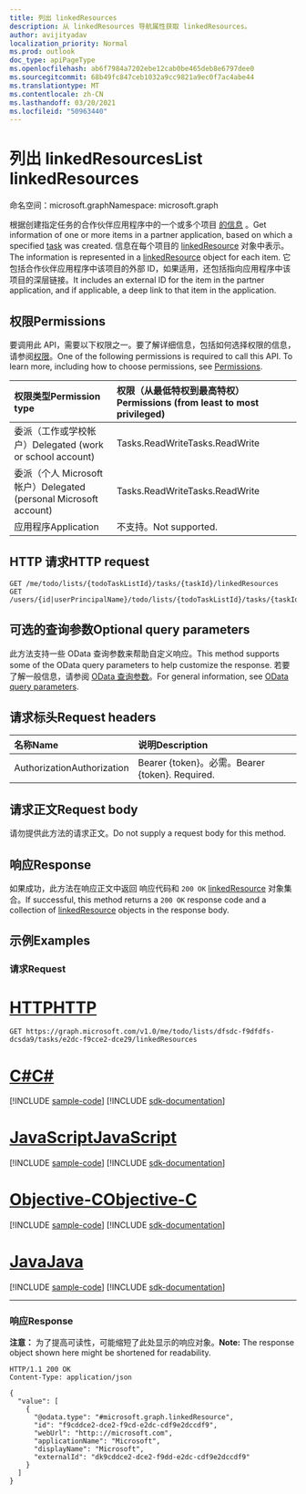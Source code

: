 ```yaml
---
title: 列出 linkedResources
description: 从 linkedResources 导航属性获取 linkedResources。
author: avijityadav
localization_priority: Normal
ms.prod: outlook
doc_type: apiPageType
ms.openlocfilehash: ab6f7984a7202ebe12cab0be465deb8e6797dee0
ms.sourcegitcommit: 68b49fc847ceb1032a9cc9821a9ec0f7ac4abe44
ms.translationtype: MT
ms.contentlocale: zh-CN
ms.lasthandoff: 03/20/2021
ms.locfileid: "50963440"
---
```

# <a name="list-linkedresources"></a><span data-ttu-id="4413a-103">列出 linkedResources</span><span class="sxs-lookup"><span data-stu-id="4413a-103">List linkedResources</span></span>
<span data-ttu-id="4413a-104">命名空间：microsoft.graph</span><span class="sxs-lookup"><span data-stu-id="4413a-104">Namespace: microsoft.graph</span></span>

<span data-ttu-id="4413a-105">根据创建指定任务的合作伙伴应用程序中的一个或多个项目 [的信息](../resources/todotask.md) 。</span><span class="sxs-lookup"><span data-stu-id="4413a-105">Get information of one or more items in a partner application, based on which a specified [task](../resources/todotask.md) was created.</span></span> <span data-ttu-id="4413a-106">信息在每个项目的 [linkedResource](../resources/linkedresource.md) 对象中表示。</span><span class="sxs-lookup"><span data-stu-id="4413a-106">The information is represented in a [linkedResource](../resources/linkedresource.md) object for each item.</span></span> <span data-ttu-id="4413a-107">它包括合作伙伴应用程序中该项目的外部 ID，如果适用，还包括指向应用程序中该项目的深层链接。</span><span class="sxs-lookup"><span data-stu-id="4413a-107">It includes an external ID for the item in the partner application, and if applicable, a deep link to that item in the application.</span></span>

## <a name="permissions"></a><span data-ttu-id="4413a-108">权限</span><span class="sxs-lookup"><span data-stu-id="4413a-108">Permissions</span></span>
<span data-ttu-id="4413a-p102">要调用此 API，需要以下权限之一。要了解详细信息，包括如何选择权限的信息，请参阅[权限](/graph/permissions-reference)。</span><span class="sxs-lookup"><span data-stu-id="4413a-p102">One of the following permissions is required to call this API. To learn more, including how to choose permissions, see [Permissions](/graph/permissions-reference).</span></span>

|<span data-ttu-id="4413a-111">权限类型</span><span class="sxs-lookup"><span data-stu-id="4413a-111">Permission type</span></span>|<span data-ttu-id="4413a-112">权限（从最低特权到最高特权）</span><span class="sxs-lookup"><span data-stu-id="4413a-112">Permissions (from least to most privileged)</span></span>|
|:---|:---|
|<span data-ttu-id="4413a-113">委派（工作或学校帐户）</span><span class="sxs-lookup"><span data-stu-id="4413a-113">Delegated (work or school account)</span></span>|<span data-ttu-id="4413a-114">Tasks.ReadWrite</span><span class="sxs-lookup"><span data-stu-id="4413a-114">Tasks.ReadWrite</span></span>|
|<span data-ttu-id="4413a-115">委派（个人 Microsoft 帐户）</span><span class="sxs-lookup"><span data-stu-id="4413a-115">Delegated (personal Microsoft account)</span></span>|<span data-ttu-id="4413a-116">Tasks.ReadWrite</span><span class="sxs-lookup"><span data-stu-id="4413a-116">Tasks.ReadWrite</span></span>|
|<span data-ttu-id="4413a-117">应用程序</span><span class="sxs-lookup"><span data-stu-id="4413a-117">Application</span></span>|<span data-ttu-id="4413a-118">不支持。</span><span class="sxs-lookup"><span data-stu-id="4413a-118">Not supported.</span></span>|

## <a name="http-request"></a><span data-ttu-id="4413a-119">HTTP 请求</span><span class="sxs-lookup"><span data-stu-id="4413a-119">HTTP request</span></span>

<!-- {
  "blockType": "ignored"
}
-->
``` http
GET /me/todo/lists/{todoTaskListId}/tasks/{taskId}/linkedResources
GET /users/{id|userPrincipalName}/todo/lists/{todoTaskListId}/tasks/{taskId}/linkedResources
```

## <a name="optional-query-parameters"></a><span data-ttu-id="4413a-120">可选的查询参数</span><span class="sxs-lookup"><span data-stu-id="4413a-120">Optional query parameters</span></span>
<span data-ttu-id="4413a-121">此方法支持一些 OData 查询参数来帮助自定义响应。</span><span class="sxs-lookup"><span data-stu-id="4413a-121">This method supports some of the OData query parameters to help customize the response.</span></span> <span data-ttu-id="4413a-122">若要了解一般信息，请参阅 [OData 查询参数](/graph/query-parameters)。</span><span class="sxs-lookup"><span data-stu-id="4413a-122">For general information, see [OData query parameters](/graph/query-parameters).</span></span>

## <a name="request-headers"></a><span data-ttu-id="4413a-123">请求标头</span><span class="sxs-lookup"><span data-stu-id="4413a-123">Request headers</span></span>
|<span data-ttu-id="4413a-124">名称</span><span class="sxs-lookup"><span data-stu-id="4413a-124">Name</span></span>|<span data-ttu-id="4413a-125">说明</span><span class="sxs-lookup"><span data-stu-id="4413a-125">Description</span></span>|
|:---|:---|
|<span data-ttu-id="4413a-126">Authorization</span><span class="sxs-lookup"><span data-stu-id="4413a-126">Authorization</span></span>|<span data-ttu-id="4413a-p104">Bearer {token}。必需。</span><span class="sxs-lookup"><span data-stu-id="4413a-p104">Bearer {token}. Required.</span></span>|

## <a name="request-body"></a><span data-ttu-id="4413a-129">请求正文</span><span class="sxs-lookup"><span data-stu-id="4413a-129">Request body</span></span>
<span data-ttu-id="4413a-130">请勿提供此方法的请求正文。</span><span class="sxs-lookup"><span data-stu-id="4413a-130">Do not supply a request body for this method.</span></span>

## <a name="response"></a><span data-ttu-id="4413a-131">响应</span><span class="sxs-lookup"><span data-stu-id="4413a-131">Response</span></span>

<span data-ttu-id="4413a-132">如果成功，此方法在响应正文中返回 响应代码和 `200 OK` [linkedResource](../resources/linkedresource.md) 对象集合。</span><span class="sxs-lookup"><span data-stu-id="4413a-132">If successful, this method returns a `200 OK` response code and a collection of [linkedResource](../resources/linkedresource.md) objects in the response body.</span></span>

## <a name="examples"></a><span data-ttu-id="4413a-133">示例</span><span class="sxs-lookup"><span data-stu-id="4413a-133">Examples</span></span>

### <a name="request"></a><span data-ttu-id="4413a-134">请求</span><span class="sxs-lookup"><span data-stu-id="4413a-134">Request</span></span>


# <a name="http"></a>[<span data-ttu-id="4413a-135">HTTP</span><span class="sxs-lookup"><span data-stu-id="4413a-135">HTTP</span></span>](#tab/http)
<!-- {
  "blockType": "request",
  "sampleKeys": ["dfsdc-f9dfdfs-dcsda9", "e2dc-f9cce2-dce29"],
  "name": "get_linkedresource_2"
}
-->
``` http
GET https://graph.microsoft.com/v1.0/me/todo/lists/dfsdc-f9dfdfs-dcsda9/tasks/e2dc-f9cce2-dce29/linkedResources
```
# <a name="c"></a>[<span data-ttu-id="4413a-136">C#</span><span class="sxs-lookup"><span data-stu-id="4413a-136">C#</span></span>](#tab/csharp)
[!INCLUDE [sample-code](../includes/snippets/csharp/get-linkedresource-2-csharp-snippets.md)]
[!INCLUDE [sdk-documentation](../includes/snippets/snippets-sdk-documentation-link.md)]

# <a name="javascript"></a>[<span data-ttu-id="4413a-137">JavaScript</span><span class="sxs-lookup"><span data-stu-id="4413a-137">JavaScript</span></span>](#tab/javascript)
[!INCLUDE [sample-code](../includes/snippets/javascript/get-linkedresource-2-javascript-snippets.md)]
[!INCLUDE [sdk-documentation](../includes/snippets/snippets-sdk-documentation-link.md)]

# <a name="objective-c"></a>[<span data-ttu-id="4413a-138">Objective-C</span><span class="sxs-lookup"><span data-stu-id="4413a-138">Objective-C</span></span>](#tab/objc)
[!INCLUDE [sample-code](../includes/snippets/objc/get-linkedresource-2-objc-snippets.md)]
[!INCLUDE [sdk-documentation](../includes/snippets/snippets-sdk-documentation-link.md)]

# <a name="java"></a>[<span data-ttu-id="4413a-139">Java</span><span class="sxs-lookup"><span data-stu-id="4413a-139">Java</span></span>](#tab/java)
[!INCLUDE [sample-code](../includes/snippets/java/get-linkedresource-2-java-snippets.md)]
[!INCLUDE [sdk-documentation](../includes/snippets/snippets-sdk-documentation-link.md)]

---



### <a name="response"></a><span data-ttu-id="4413a-140">响应</span><span class="sxs-lookup"><span data-stu-id="4413a-140">Response</span></span>
<span data-ttu-id="4413a-141">**注意：** 为了提高可读性，可能缩短了此处显示的响应对象。</span><span class="sxs-lookup"><span data-stu-id="4413a-141">**Note:** The response object shown here might be shortened for readability.</span></span>
<!-- {
  "blockType": "response",
  "truncated": true,
  "@odata.type": "collection(microsoft.graph.linkedResource)"
}
-->
``` http
HTTP/1.1 200 OK
Content-Type: application/json

{
  "value": [
    {
      "@odata.type": "#microsoft.graph.linkedResource",
      "id": "f9cddce2-dce2-f9cd-e2dc-cdf9e2dccdf9",
      "webUrl": "http:://microsoft.com",
      "applicationName": "Microsoft",
      "displayName": "Microsoft",
      "externalId": "dk9cddce2-dce2-f9dd-e2dc-cdf9e2dccdf9"
    }
  ]
}
```



